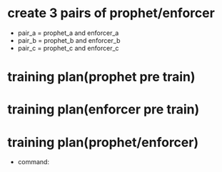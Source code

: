 

create 3 pairs of prophet/enforcer
================================================================================

- pair_a = prophet_a and enforcer_a
- pair_b = prophet_b and enforcer_b
- pair_c = prophet_c and enforcer_c

training plan(prophet pre train)
================================================================================

training plan(enforcer pre train)
================================================================================

training plan(prophet/enforcer)
================================================================================

- command: 



